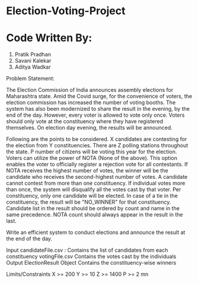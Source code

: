 # Election-Voting-Project
# Code Written By: 
1. Pratik Pradhan
2. Savani Kalekar
3. Aditya Wadkar

Problem Statement:

The Election Commission of India announces assembly elections for Maharashtra state. Amid the Covid surge, for the convenience of voters, the election commission has increased the number of voting booths. The system has also been modernized to share the result in the evening, by the end of the day. However, every voter is allowed to vote only once. Voters should only vote at the constituency where they have registered themselves. On election day evening, the results will be announced. 

Following are the points to be considered.
X candidates are contesting for the election from Y constituencies.
There are Z polling stations throughout the state. 
P number of citizens will be voting this year for the election. 
Voters can utilize the power of NOTA (None of the above). This option enables the voter to officially register a rejection vote for all contestants.
If NOTA receives the highest number of votes, the winner will be the candidate who receives the second-highest number of votes.
A candidate cannot contest from more than one constituency.
If individual votes more than once, the system will disqualify all the votes cast by that voter.
Per constituency, only one candidate will be elected.
In case of a tie in the constituency, the result will be "NO_WINNER" for that constituency.
Candidate list in the result should be ordered by count and name in the same precedence.
NOTA count should always appear in the result in the last.

Write an efficient system to conduct elections and announce the result at the end of the day. 

Input
candidateFile.csv : 
Contains the list of candidates from each constituency
votingFile.csv
Contains the votes cast by the individuals
Output
ElectionResult Object
Contains the constituency-wise winners

Limits/Constraints
X  >= 200
Y  >= 10
Z  >= 1400
P  >= 2 mn







